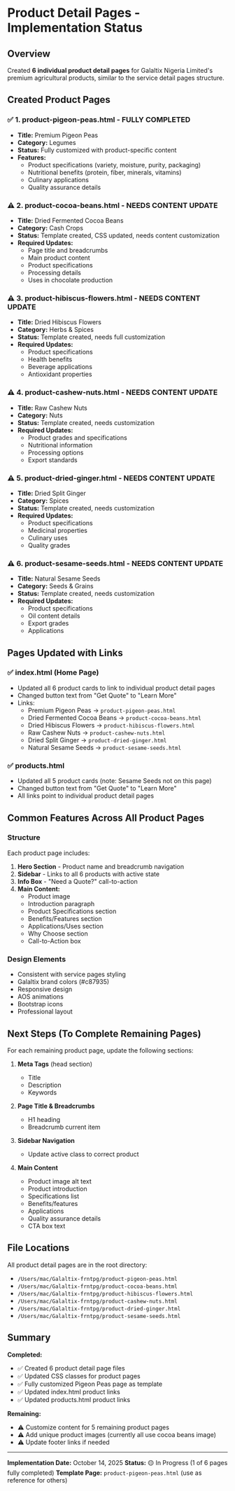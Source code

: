 # Product Detail Pages - Implementation Status

## Overview
Created **6 individual product detail pages** for Galaltix Nigeria Limited's premium agricultural products, similar to the service detail pages structure.

## Created Product Pages

### ✅ 1. **product-pigeon-peas.html** - FULLY COMPLETED
- **Title:** Premium Pigeon Peas
- **Category:** Legumes
- **Status:** Fully customized with product-specific content
- **Features:**
  - Product specifications (variety, moisture, purity, packaging)
  - Nutritional benefits (protein, fiber, minerals, vitamins)
  - Culinary applications
  - Quality assurance details

### ⚠️ 2. **product-cocoa-beans.html** - NEEDS CONTENT UPDATE
- **Title:** Dried Fermented Cocoa Beans
- **Category:** Cash Crops
- **Status:** Template created, CSS updated, needs content customization
- **Required Updates:**
  - Page title and breadcrumbs
  - Main product content
  - Product specifications
  - Processing details
  - Uses in chocolate production

### ⚠️ 3. **product-hibiscus-flowers.html** - NEEDS CONTENT UPDATE
- **Title:** Dried Hibiscus Flowers
- **Category:** Herbs & Spices
- **Status:** Template created, needs full customization
- **Required Updates:**
  - Product specifications
  - Health benefits
  - Beverage applications
  - Antioxidant properties

### ⚠️ 4. **product-cashew-nuts.html** - NEEDS CONTENT UPDATE
- **Title:** Raw Cashew Nuts
- **Category:** Nuts
- **Status:** Template created, needs customization
- **Required Updates:**
  - Product grades and specifications
  - Nutritional information
  - Processing options
  - Export standards

### ⚠️ 5. **product-dried-ginger.html** - NEEDS CONTENT UPDATE
- **Title:** Dried Split Ginger
- **Category:** Spices
- **Status:** Template created, needs customization
- **Required Updates:**
  - Product specifications
  - Medicinal properties
  - Culinary uses
  - Quality grades

### ⚠️ 6. **product-sesame-seeds.html** - NEEDS CONTENT UPDATE
- **Title:** Natural Sesame Seeds
- **Category:** Seeds & Grains
- **Status:** Template created, needs customization
- **Required Updates:**
  - Product specifications
  - Oil content details
  - Export grades
  - Applications

## Pages Updated with Links

### ✅ **index.html** (Home Page)
- Updated all 6 product cards to link to individual product detail pages
- Changed button text from "Get Quote" to "Learn More"
- Links:
  - Premium Pigeon Peas → `product-pigeon-peas.html`
  - Dried Fermented Cocoa Beans → `product-cocoa-beans.html`
  - Dried Hibiscus Flowers → `product-hibiscus-flowers.html`
  - Raw Cashew Nuts → `product-cashew-nuts.html`
  - Dried Split Ginger → `product-dried-ginger.html`
  - Natural Sesame Seeds → `product-sesame-seeds.html`

### ✅ **products.html**
- Updated all 5 product cards (note: Sesame Seeds not on this page)
- Changed button text from "Get Quote" to "Learn More"
- All links point to individual product detail pages

## Common Features Across All Product Pages

### Structure
Each product page includes:
1. **Hero Section** - Product name and breadcrumb navigation
2. **Sidebar** - Links to all 6 products with active state
3. **Info Box** - "Need a Quote?" call-to-action
4. **Main Content:**
   - Product image
   - Introduction paragraph
   - Product Specifications section
   - Benefits/Features section
   - Applications/Uses section
   - Why Choose section
   - Call-to-Action box

### Design Elements
- Consistent with service pages styling
- Galaltix brand colors (#c87935)
- Responsive design
- AOS animations
- Bootstrap icons
- Professional layout

## Next Steps (To Complete Remaining Pages)

For each remaining product page, update the following sections:

1. **Meta Tags** (head section)
   - Title
   - Description
   - Keywords

2. **Page Title & Breadcrumbs**
   - H1 heading
   - Breadcrumb current item

3. **Sidebar Navigation**
   - Update active class to correct product

4. **Main Content**
   - Product image alt text
   - Product introduction
   - Specifications list
   - Benefits/features
   - Applications
   - Quality assurance details
   - CTA box text

## File Locations
All product detail pages are in the root directory:
- `/Users/mac/Galaltix-frntpg/product-pigeon-peas.html`
- `/Users/mac/Galaltix-frntpg/product-cocoa-beans.html`
- `/Users/mac/Galaltix-frntpg/product-hibiscus-flowers.html`
- `/Users/mac/Galaltix-frntpg/product-cashew-nuts.html`
- `/Users/mac/Galaltix-frntpg/product-dried-ginger.html`
- `/Users/mac/Galaltix-frntpg/product-sesame-seeds.html`

## Summary

**Completed:**
- ✅ Created 6 product detail page files
- ✅ Updated CSS classes for product pages
- ✅ Fully customized Pigeon Peas page as template
- ✅ Updated index.html product links
- ✅ Updated products.html product links

**Remaining:**
- ⚠️ Customize content for 5 remaining product pages
- ⚠️ Add unique product images (currently all use cocoa beans image)
- ⚠️ Update footer links if needed

---

**Implementation Date:** October 14, 2025
**Status:** 🟡 In Progress (1 of 6 pages fully completed)
**Template Page:** `product-pigeon-peas.html` (use as reference for others)
